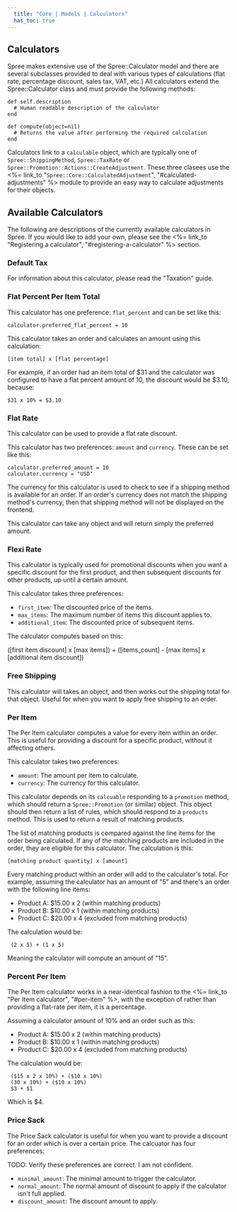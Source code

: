 ```yaml
---
  title: "Core | Models | Calculators"
  has_toc: true
---
```


## Calculators

Spree makes extensive use of the Spree::Calculator model and there are several
subclasses provided to deal with various types of calculations (flat rate,
percentage discount, sales tax, VAT, etc.) All calculators extend the
Spree::Calculator class and must provide the following methods:

    def self.description
      # Human readable description of the calculator
    end

    def compute(object=nil)
      # Returns the value after performing the required calculation
    end

Calculators link to a `calculable` object, which are typically one of
`Spree::ShippingMethod`, `Spree::TaxRate` or
`Spree::Promotion::Actions::CreateAdjustment`. These three clasees use the
<%= link_to "`Spree::Core::CalculatedAdjustment`", "#calculated-adjustments" %>
module to provide an easy way to calculate adjustments for their objects.

## Available Calculators

The following are descriptions of the currently available calculators in Spree.
If you would like to add your own, please see the 
<%= link_to "Registering a calculator", "#registering-a-calculator" %> section.

### Default Tax

For information about this calculator, please read the "Taxation" guide.

### Flat Percent Per Item Total

This calculator has one preference: `flat_percent` and can be set like this:

    calculator.preferred_flat_percent = 10

This calculator takes an order and calculates an amount using this calculation:

    [item total] x [flat percentage]

For example, if an order had an item total of $31 and the calculator was
configured to have a flat percent amount of 10, the discount would be $3.10,
because:

    $31 x 10% = $3.10 

### Flat Rate

This calculator can be used to provide a flat rate discount.

This calculator has two preferences: `amount` and `currency`. These can be set
like this:

    calculator.preferred_amount = 10
    calculator.currency = "USD"

The currency for this calculator is used to check to see if a shipping method is
available for an order. If an order's currency does not match the shipping
method's currency, then that shipping method will not be displayed on the
frontend. 

This calculator can take any object and will return simply the preferred amount.

### Flexi Rate

This calculator is typically used for promotional discounts when you want a
specific discount for the first product, and then subsequent discounts for other
products, up until a certain amount.

This calculator takes three preferences:

* `first_item`: The discounted price of the items.
* `max_items`: The maximum number of items this discount applies to.
* `additional_item`: The discounted price of subsequent items.

The calculator computes based on this:

([first item discount] x [max items]) + ([items_count] - [max items] x [additional item discount])

### Free Shipping

This calculator will takes an object, and then works out the shipping total for
that object. Useful for when you want to apply free shipping to an order.

### Per Item

The Per Item calculator computes a value for every item within an order. This is
useful for providing a discount for a specific product, without it affecting
others.

This calculator takes two preferences:

* `amount`: The amount per item to calculate.
* `currency`: The currency for this calculator. 

This calculator depends on its `calcuable` responding to a `promotion` method,
which should return a `Spree::Promotion` (or similar) object. This object should
then return a list of rules, which should respond to a `products` method. This
is used to return a result of matching products.

The list of matching products is compared against the line items for the order
being calculated. If any of the matching products are included in the order,
they are eligible for this calculator. The calculation is this:

    [matching product quantity] x [amount]

Every matching product within an order will add to the calculator's total. For
example, assuming the calculator has an amount of "5" and there's an order 
with the following line items:

* Product A: $15.00 x 2 (within matching products)
* Product B: $10.00 x 1 (within matching products)
* Product C: $20.00 x 4 (excluded from matching products)

The calculation would be:

     (2 x 5) + (1 x 5)

Meaning the calculator will compute an amount of "15".

### Percent Per Item

The Per Item calculator works in a near-identical fashion to the 
<%= link_to "Per Item calculator", "#per-item" %>, with the exception of rather
than providing a flat-rate per item, it is a percentage.

Assuming a calculator amount of 10% and an order such as this:

* Product A: $15.00 x 2 (within matching products)
* Product B: $10.00 x 1 (within matching products)
* Product C: $20.00 x 4 (excluded from matching products)

The calculation would be:

     ($15 x 2 x 10%) + ($10 x 10%)
     (30 x 10%) + ($10 x 10%)
     $3 + $1

Which is $4.

### Price Sack

The Price Sack calculator is useful for when you want to provide a discount for
an order which is over a certain price. The calcuator has four preferences:

TODO: Verify these preferences are correct. I am not confident.

* `minimal_amount`: The minimal amount to trigger the calculator.
* `normal_amount`: The normal amount of discount to apply if the calculator
  isn't full applied.
* `discount_amount`: The discount amount to apply.



